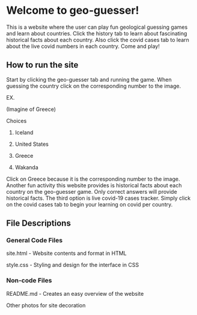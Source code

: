 # Welcome to geo-guesser!

This is a website where the user can play fun geological guessing games and learn about countries. Click the history tab to learn about fascinating historical facts about each country. Also click the covid cases tab to learn about the live covid numbers in each country. Come and play!

## How to run the site

Start by clicking the geo-guesser tab and running the game. When guessing the country click on the corresponding number to the image.

EX.

(Imagine of Greece)

Choices

1. Iceland

2. United States

3. Greece

4. Wakanda

Click on Greece because it is the corresponding number to the image. Another fun activity this website provides is historical facts about each country on the geo-guesser game. Only correct answers will provide historical facts. The third option is live covid-19 cases tracker. Simply click on the covid cases tab to begin your learning on covid per country.


## File Descriptions

### General Code Files

site.html - Website contents and format in HTML

style.css - Styling and design for the interface in CSS

### Non-code Files

README.md - Creates an easy overview of the website

Other photos for site decoration

